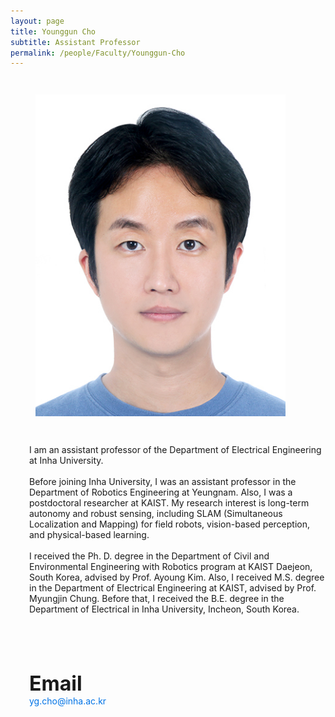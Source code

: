 ```yaml
---
layout: page
title: Younggun Cho
subtitle: Assistant Professor
permalink: /people/Faculty/Younggun-Cho
---
```


<style>
  .media {
    display: flex;
    flex-wrap: wrap;
    align-items: flex-start;
  }

  .media-left {
    margin-right: 30px;
  }
  .media-left .image img {
    width: 100%;
    max-width: 400px;
    height: auto;
    object-fit: cover;
  }

  .media-content {
    flex: 1;
    margin-left: 30px;
  }

  @media (max-width: 768px) {
    .media {
      flex-direction: column;
    }
    .media-left {
      margin-right: 0;
      margin-bottom: 20px;
      text-align: center;
    }
    .media-content {
      margin-top:10px;
      margin-left: 0;
    }
  }
</style>

<article class="media">
  <figure class="media-left">
    <p class="image">
      <img src="/img/album/people/faculty/조영근_증명사진_.jpg" alt="Younggun Cho">
    </p>
  </figure>
  <div class="media-content">
    <div class="content">
      <p>
        I am an assistant professor of the Department of Electrical Engineering at Inha University.  
        <br><br>
        Before joining Inha University, I was an assistant professor in the Department of Robotics Engineering at Yeungnam. Also, I was a postdoctoral researcher at KAIST. My research interest is long-term autonomy and robust sensing, including SLAM (Simultaneous Localization and Mapping) for field robots, vision-based perception, and physical-based learning.  
        <br><br>
        I received the Ph. D. degree in the Department of Civil and Environmental Engineering with Robotics program at KAIST Daejeon, South Korea, advised by Prof. Ayoung Kim. Also, I received M.S. degree in the Department of Electrical Engineering at KAIST, advised by Prof. Myungjin Chung. Before that, I received the B.E. degree in the Department of Electrical in Inha University, Incheon, South Korea.
        <br><br>
      </p>
      <p>
        <span style="font-size:2rem; font-weight:bold; display:inline-block; margin-top:60px;">Email</span><br>
        <a href="mailto:yg.cho@inha.ac.kr" style="color: #0073e6; text-decoration: none;">yg.cho@inha.ac.kr</a>
      </p>
    </div>
    <div>
      <a href="https://www.linkedin.com/in/younggun-cho-392799116/" target="_blank" style="display:inline-block; font-size:24px; margin-right:15px; color:gray;">
        <i class="fab fa-linkedin"></i>
      </a>
      <a href="https://scholar.google.com/citations?user=W5MOKWIAAAAJ&hl=ko&authuser=1" target="_blank" style="display:inline-block; font-size:24px; margin-right:15px; color:gray;">
        <i class="fa-brands fa-google-scholar"></i>
      </a>
      <a href="https://github.com/youngguncho" target="_blank" style="display:inline-block; font-size:24px; margin-right:15px; color:gray;">
        <i class="fab fa-github"></i>
      </a>
      <a href="https://sites.google.com/site/ygchocv/home" target="_blank" style="display:inline-block; font-size:24px; color:gray;">
        <i class="fas fa-home"></i>
      </a>
    </div>
  </div>
</article>
